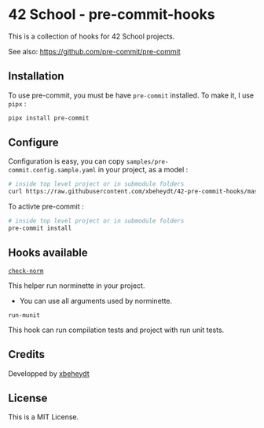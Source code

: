 # 42 School - pre-commit-hooks

This is a collection of hooks for 42 School projects.

See also: https://github.com/pre-commit/pre-commit

## Installation

To use pre-commit, you must be have `pre-commit` installed.
To make it, I use `pipx` :

```bash
pipx install pre-commit
```

## Configure

Configuration is easy, you can copy `samples/pre-commit.config.sample.yaml`
in your project, as a model :

```bash
# inside top level project or in submodule folders
curl https://raw.githubusercontent.com/xbeheydt/42-pre-commit-hooks/master/samples/pre-commit.config.sample.yaml > .pre-commit.config.yaml
```

To activte pre-commit :

```bash
# inside top level project or in submodule folders
pre-commit install
```

## Hooks available

[`check-norm`](https://github.com/42School/norminette)

This helper run norminette in your project.
- You can use all arguments used by norminette.

`run-munit`

This hook can run compilation tests and project with run unit tests.

## Credits

Developped by [xbeheydt](xavier.beheydt@gmail.com)

## License

This is a MIT License.
